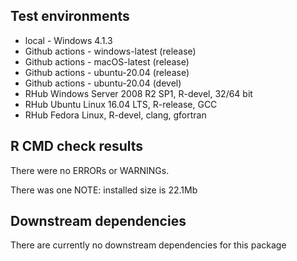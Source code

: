 
## Test environments
* local - Windows 4.1.3
* Github actions - windows-latest (release)
* Github actions - macOS-latest (release)
* Github actions - ubuntu-20.04 (release)
* Github actions - ubuntu-20.04 (devel)
* RHub Windows Server 2008 R2 SP1, R-devel, 32/64 bit
* RHub 	Ubuntu Linux 16.04 LTS, R-release, GCC
* RHub Fedora Linux, R-devel, clang, gfortran

## R CMD check results
There were no ERRORs or WARNINGs.

There was one NOTE: installed size is 22.1Mb

## Downstream dependencies
There are currently no downstream dependencies for this package
